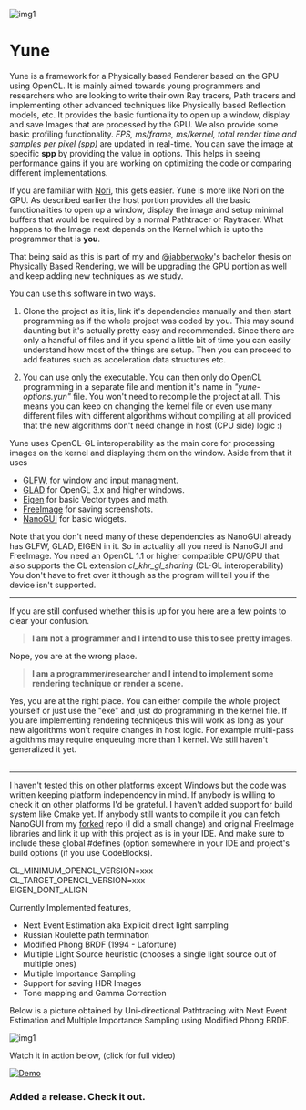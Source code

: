 ![img1](https://raw.githubusercontent.com/gallickgunner/Yune/Pictures/hdr.jpg)

# Yune

Yune is a framework for a Physically based Renderer based on the GPU using OpenCL. It is mainly aimed towards young programmers and researchers who are looking to write their own Ray tracers, Path tracers and implementing other advanced techniques like Physically based Reflection models, etc. It provides the basic funtionality to open up a window, display and save Images that are processed by the GPU. We also provide some basic profiling functionality. *FPS, ms/frame, ms/kernel, total render time and samples per pixel (spp)* are updated in real-time. You can save the image at specific **spp** by providing the value in options. This helps in seeing performance gains if you are working on optimizing the code or comparing different implementations.

If you are familiar with [Nori](https://github.com/wjakob/nori), this gets easier. Yune is more like Nori on the GPU. As described earlier the host portion provides all the basic functionalities to open up a window, display the image and setup minimal buffers that would be required by a normal Pathtracer or Raytracer. What happens to the Image next depends on the Kernel which is upto the programmer that is **you**.

That being said as this is part of my and [@jabberwoky](https://github.com/jabberw0ky)'s bachelor thesis on Physically Based Rendering, we will be upgrading the GPU portion as well and keep adding new techniques as we study.

You can use this software in two ways.

1. Clone the project as it is, link it's dependencies manually and then start programming as if the whole project was coded by you. This may sound daunting but it's actually pretty easy and recommended. Since there are only a handful of files and if you spend a little bit of time you can easily understand how most of the things are setup. Then you can proceed to add features such as acceleration data structures etc.

2. You can use only the executable. You can then only do OpenCL programming in a separate file and mention it's name in *"yune-options.yun"* file. You won't need to recompile the project at all. This means you can keep on changing the kernel file or even use many different files with different algorithms without compiling at all provided that the new algorithms don't need change in host (CPU side) logic :)

Yune uses OpenCL-GL interoperability as the main core for processing images on the kernel and displaying them on the window. Aside from that it uses 

* [GLFW](https://github.com/glfw/glfw), for window and input managment.
* [GLAD](https://github.com/Dav1dde/glad) for OpenGL 3.x and higher windows.
* [Eigen](https://github.com/eigenteam/eigen-git-mirror) for basic Vector types and math.
* [FreeImage](http://freeimage.sourceforge.net) for saving screenshots.
* [NanoGUI](https://github.com/wjakob/nanogui) for basic widgets.

Note that you don't need many of these dependencies as NanoGUI already has GLFW, GLAD, EIGEN in it. So in actuality all you need is NanoGUI and FreeImage. You need an OpenCL 1.1 or higher compatible CPU/GPU that also supports the CL extension *cl_khr_gl_sharing* (CL-GL interoperability) You don't have to fret over it though as the program will tell you if the device isn't supported. 

---
If you are still confused whether this is up for you here are a few points to clear your confusion.

>**I am not a programmer and I intend to use this to see pretty images.**

Nope, you are at the wrong place. 
<br/>

>**I am a programmer/researcher and I intend to implement some rendering technique or render a scene.**

Yes, you are at the right place. You can either compile the whole project yourself or just use the "exe" and just do programming in the kernel file. If you are implementing rendering techniqeus this will work as long as your new algorithms won't require changes in host logic. For example multi-pass algoithms may require enqueuing more than 1 kernel. We still haven't generalized it yet.
<br/>
<br/>

 ---
I haven't tested this on other platforms except Windows but the code was written keeping platform independency in mind. If anybody is willing to check it on other platforms I'd be grateful. I haven't added support for build system like Cmake yet. If anybody still wants to compile it you can fetch NanoGUI from my [forked](https://github.com/gallickgunner/nanogui) repo (I did a small change) and original FreeImage libraries and link it up with this project as is in your IDE. And make sure to include these global #defines (option somewhere in your IDE and project's build options (if you use CodeBlocks).

CL_MINIMUM_OPENCL_VERSION=xxx<br/>
CL_TARGET_OPENCL_VERSION=xxx<br/>
EIGEN_DONT_ALIGN

Currently Implemented features,
* Next Event Estimation aka Explicit direct light sampling
* Russian Roulette path termination
* Modified Phong BRDF (1994 - Lafortune)
* Multiple Light Source heuristic (chooses a single light source out of multiple ones)
* Multiple Importance Sampling
* Support for saving HDR Images
* Tone mapping and Gamma Correction

Below is a picture obtained by Uni-directional Pathtracing with Next Event Estimation and Multiple Importance Sampling using Modified Phong BRDF.   

![img1](https://raw.githubusercontent.com/gallickgunner/Yune/Pictures/hdr3.jpg)

Watch it in action below, (click for full video)

[![Demo](https://i.imgur.com/X7BAVP8.gif)](https://www.youtube.com/watch?v=PrbROGU0ztE)

### Added a release. Check it out.




 
